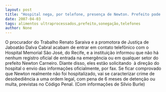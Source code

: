 ```yaml
---
layout: post
title: "Hospital nega, por telefone, presença de Newton. Prefeito pode ser processado por desobediência"
date: 2007-04-03
tags: alimentos ultraprocessados,prefeito,sonegação,telefones
author: None
---
```


O procurador do Trabalho Renato Saraiva e a promotora de Justiça de Jaboatão Dalva Cabral acabam de entrar&nbsp;em contato telefônico com o Hospital Memorial São José, do Recife, e a instituição informou que não há nenhum registro oficial de entrada na emergência ou em qualquer setor do prefeito Newton Carneiro. Diante disso, eles estão solicitando&nbsp; à direção do hospital&nbsp;o envio das informações oficialmente, por fax. Se ficar comprovado que&nbsp;Newton realmente não foi hospitalizado, vai se caracterizar&nbsp;crime de desobediência&nbsp;a uma ordem legal, com pena de 6 meses de detenção ou multa, previstas no Código Penal.
(Com informações de Silvio Burle) 
